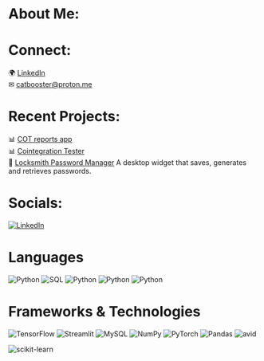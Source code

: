 # About Me:

<!-- 📚 I am currently doing my Masters in Artificial Intelligence at JKU in Linz, Austria. <br>
- 🤖 There I have chosen the elective track "Mechatronics - Robotics and Autonomous Systems" because I am fascinated by robotics - and drones. <br>
- 🎓 Before my master's degree, I did a bachelor's degree in business information technology.<br>
 -->
# Connect:
🌍 [LinkedIn](https://www.linkedin.com/in/vadim-antonovi%D1%81h-61b955240/) <br>
✉ catbooster@proton.me

#  Recent Projects:
📊 [COT reports app](https://gamaiun-cot-financial-app-app-9c911c.streamlit.app/) <br>
📊 [Cointegration Tester](https://github.com/gamaiun/stocks_cointegration) <br>
🤖 [Locksmith Password Manager](https://github.com/gamaiun/Locksmith-Password_manager) A desktop widget that saves, generates and retrieves passwords.

# Socials:
[![LinkedIn](https://img.shields.io/badge/LinkedIn-%231a1a1b.svg?style=for-the-badge&logo=linkedin)](https://www.linkedin.com/in/vadim-antonovi%D1%81h-61b955240/)


# Languages
![Python](https://img.shields.io/badge/python-%231a1a1b?style=for-the-badge&logo=python)
![SQL](https://img.shields.io/badge/SQL-%231a1a1b?style=for-the-badge)
![Python](https://img.shields.io/badge/HTML-%231a1a1b?style=for-the-badge&logo=html5)
![Python](https://img.shields.io/badge/XBRL-%231a1a1b?style=for-the-badge)
![Python](https://img.shields.io/badge/LaTeX-%231a1a1b?style=for-the-badge&logo=latex)

# Frameworks & Technologies
![TensorFlow](https://img.shields.io/badge/TensorFlow-%231a1a1b.svg?style=for-the-badge&logo=tensorflow)
![Streamlit](https://img.shields.io/badge/Streamlit-%231a1a1b.svg?style=for-the-badge&logo=streamlit)
![MySQL](https://img.shields.io/badge/MySQL-%231a1a1b.svg?style=for-the-badge&logo=mysql) 
![NumPy](https://img.shields.io/badge/numpy-%231a1a1b.svg?style=for-the-badge&logo=numpy) 
![PyTorch](https://img.shields.io/badge/pytorch-%231a1a1b.svg?style=for-the-badge&logo=pytorch) 
![Pandas](https://img.shields.io/badge/pandas-%231a1a1b.svg?style=for-the-badge&logo=pandas) 
![avid](https://img.shields.io/badge/avid-%231a1a1b.svg?style=for-the-badge&logo=avid) 

![scikit-learn](https://img.shields.io/badge/scikit--learn-%231a1a1b.svg?style=for-the-badge&logo=scikit-learn) 


